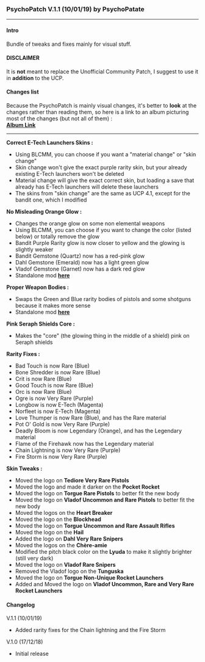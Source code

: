 ### PsychoPatch V.1.1 (10/01/19) by PsychoPatate
---

#### Intro
Bundle of tweaks and fixes mainly for visual stuff.

#### DISCLAIMER
It is **not** meant to replace the Unofficial Community Patch, I suggest to use it in **addition** to the UCP.

#### Changes list
Because the PsychoPatch is mainly visual changes, it's better to **look** at the changes rather than reading them, so here is a link to an album picturing most of the changes (but not all of them) :  
**[Album Link](https://imgur.com/a/9gKnPiv)**

---
**Correct E-Tech Launchers Skins :**
- Using BLCMM, you can choose if you want a "material change" or "skin change"
- Skin change won't give the exact purple rarity skin, but your already existing E-Tech launchers won't be deleted
- Material change will give the exact correct skin, but loading a save that already has E-Tech launchers will delete these launchers
- The skins from "skin change" are the same as UCP 4.1, except for the bandit one, which I modified

**No Misleading Orange Glow :**
- Changes the orange glow on some non elemental weapons
- Using BLCMM, you can choose if you want to change the color (listed below) or totally remove the glow
- Bandit Purple Rarity glow is now closer to yellow and the glowing is slightly weaker
- Bandit Gemstone (Quartz) now has a red-pink glow
- Dahl Gemstone (Emerald) now has a light green glow
- Vladof Gemstone (Garnet) now has a dark red glow
- Standalone mod **[here](https://github.com/BLCM/BLCMods/tree/master/Borderlands%202%20mods/PsychoPatate/No%20Misleading%20Orange%20Glow)**

**Proper Weapon Bodies :**
- Swaps the Green and Blue rarity bodies of pistols and some shotguns because it makes more sense
- Standalone mod **[here](https://github.com/BLCM/BLCMods/tree/master/Borderlands%202%20mods/PsychoPatate/Proper%20Weapon%20Bodies)**

**Pink Seraph Shields Core :**
- Makes the "core" (the glowing thing in the middle of a shield) pink on Seraph shields

**Rarity Fixes :**
- Bad Touch is now Rare (Blue)
- Bone Shredder is now Rare (Blue)
- Crit is now Rare (Blue)
- Good Touch is now Rare (Blue)
- Orc is now Rare (Blue)
- Ogre is now Very Rare (Purple)
- Longbow is now E-Tech (Magenta)
- Norfleet is now E-Tech (Magenta)
- Love Thumper is now Rare (Blue), and has the Rare material
- Pot O' Gold is now Very Rare (Purple)
- Deadly Bloom is now Legendary (Orange), and has the Legendary material
- Flame of the Firehawk now has the Legendary material
- Chain Lightning is now Very Rare (Purple)
- Fire Storm is now Very Rare (Purple)

**Skin Tweaks :**
- Moved the logo on **Tediore Very Rare Pistols**
- Moved the logo and made it darker on the **Pocket Rocket**
- Moved the logo on **Torgue Rare Pistols** to better fit the new body
- Moved the logo on **Vladof Uncommon and Rare Pistols** to better fit the new body
- Moved the logos on the **Heart Breaker**
- Moved the logo on the **Blockhead**
- Moved the logo on **Torgue Uncommon and Rare Assault Rifles**
- Moved the logo on the **Hail**
- Added the logo on **Dahl Very Rare Snipers**
- Moved the logos on the **Chère-amie**
- Modified the pitch black color on the **Lyuda** to make it slightly brighter (still very dark)
- Moved the logo on **Vladof Rare Snipers**
- Removed the Vladof logo on the **Tunguska**
- Moved the logo on **Torgue Non-Unique Rocket Launchers**
- Added and Moved the logo on **Vladof Uncommon, Rare and Very Rare Rocket Launchers**

#### Changelog
V.1.1 (10/01/19)
- Added rarity fixes for the Chain lightning and the Fire Storm 

V.1.0 (17/12/18)
- Initial release